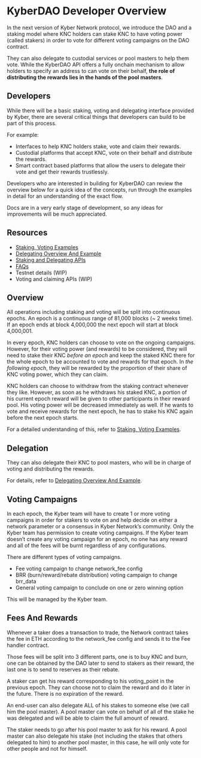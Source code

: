 # KyberDAO Developer Overview
In the next version of Kyber Network protocol, we introduce the DAO and a staking model where KNC holders can stake KNC to have voting power (called stakers) in order to vote for different voting campaigns on the DAO contract. 

They can also delegate to custodial services or pool masters to help them vote. While the KyberDAO API offers a fully onchain mechanism to allow holders to specify an address to can vote on their behalf, **the role of distributing the rewards lies in the hands of the pool masters**. 


## Developers
While there will be a basic staking, voting and delegating interface provided by Kyber, there are several critical things that developers can build to be part of this process. 

For example:
- Interfaces to help KNC holders stake, vote and claim their rewards.
- Custodial platforms that accept KNC, vote on their behalf and distribute the rewards.
- Smart contract based platforms that allow the users to delegate their vote and get their rewards trustlessly.

Developers who are interested in building for KyberDAO can review the overview below for a quick idea of the concepts, run through the examples in detail for an understanding of the exact flow.

Docs are in a very early stage of development, so any ideas for improvements will be much appreciated.

## Resources
- [Staking, Voting Examples](staking-voting-examples.md)
- [Delegating Overview And Example](delegating-example.md)
- [Staking and Delegating APIs](staking-api.md)
- [FAQs](faqs.md)
- Testnet details (WIP)
- Voting and claiming APIs (WIP)

## Overview

All operations including staking and voting will be split into continuous epochs. An epoch is a continuous range of 81,000 blocks (~ 2 weeks time). If an epoch ends at block 4,000,000 the next epoch will start at block 4,000,001. 

In every epoch, KNC holders can choose to vote on the ongoing campaigns. However, for their voting power (and rewards) to be considered, they will need to stake their KNC *before an epoch* and keep the staked KNC there for the whole epoch to be accounted to vote and rewards for that epoch. In *the following epoch*, they will be rewarded by the proportion of their share of KNC voting power, which they can claim.

KNC holders can choose to withdraw from the staking contract whenever they like. However, as soon as he withdraws his staked KNC, a portion of his current epoch reward will be given to other participants in their reward pool. His voting power will be decreased immediately as well. If he wants to vote and receive rewards for the next epoch, he has to stake his KNC again before the next epoch starts.

For a detailed understanding of this, refer to [Staking, Voting Examples](staking-voting-examples.md).

## Delegation
They can also delegate their KNC to pool masters, who will be in charge of voting and distributing the rewards. 

For details, refer to [Delegating Overview And Example](delegating-example.md).

## Voting Campaigns

In each epoch, the Kyber team will have to create 1 or more voting campaigns in order for stakers to vote on and help decide on either a network parameter or a consensus in Kyber Network’s community. Only the Kyber team has permission to create voting campaigns. If the Kyber team doesn’t create any voting campaign for an epoch, no one has any reward and all of the fees will be burnt regardless of any configurations.

There are different types of voting campaigns.
- Fee voting campaign to change network_fee config
- BRR (burn/reward/rebate distribution) voting campaign to change brr_data
- General voting campaign to conclude on one or zero winning option

This will be managed by the Kyber team. 


## Fees And Rewards

Whenever a taker does a transaction to trade, the Network contract takes the fee in ETH according to the network_fee config and sends it to the Fee handler contract. 

Those fees will be split into 3 different parts, one is to buy KNC and burn, one can be obtained by the DAO later to send to stakers as their reward, the last one is to send to reserves as their rebate. 

A staker can get his reward corresponding to his voting_point in the previous epoch. They can choose not to claim the reward and do it later in the future. There is no expiration of the reward. 

An end-user can also delegate ALL of his stakes to someone else (we call him the pool master). A pool master can vote on behalf of all of the stake he was delegated and will be able to claim the full amount of reward.

The staker needs to go after his pool master to ask for his reward. A pool master can also delegate his stake (not including the stakes that others delegated to him) to another pool master, in this case, he will only vote for other people and not for himself.
